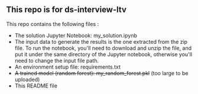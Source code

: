## This repo is for ds-interview-ltv
This repo contains the following files :
  * The solution Jupyter Notebook: my_solution.ipynb
  * The input data to generate the results is the one extracted from the zip file. To run the notebook, you'll need to download and unzip the file, and put it under the same directory of the Jupyter notebook, otherwise you'll need to change the input file path.
  * An environment setup file: requirements.txt
  * ~~A trained model (random forest): my_random_forest.pkl~~ (too large to be uploaded)
  * This README file
